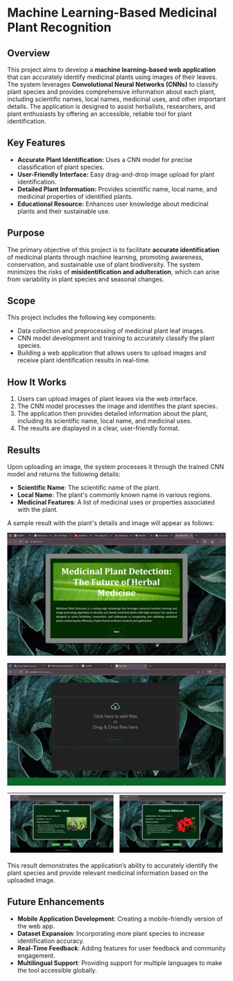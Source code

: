# Machine Learning-Based Medicinal Plant Recognition

## Overview

This project aims to develop a **machine learning-based web application** that can accurately identify medicinal plants using images of their leaves. The system leverages **Convolutional Neural Networks (CNNs)** to classify plant species and provides comprehensive information about each plant, including scientific names, local names, medicinal uses, and other important details. The application is designed to assist herbalists, researchers, and plant enthusiasts by offering an accessible, reliable tool for plant identification.

## Key Features

- **Accurate Plant Identification:** Uses a CNN model for precise classification of plant species.
- **User-Friendly Interface:** Easy drag-and-drop image upload for plant identification.
- **Detailed Plant Information:** Provides scientific name, local name, and medicinal properties of identified plants.
- **Educational Resource:** Enhances user knowledge about medicinal plants and their sustainable use.

## Purpose

The primary objective of this project is to facilitate **accurate identification** of medicinal plants through machine learning, promoting awareness, conservation, and sustainable use of plant biodiversity. The system minimizes the risks of **misidentification and adulteration**, which can arise from variability in plant species and seasonal changes.

## Scope

This project includes the following key components:
- Data collection and preprocessing of medicinal plant leaf images.
- CNN model development and training to accurately classify the plant species.
- Building a web application that allows users to upload images and receive plant identification results in real-time.

## How It Works

1. Users can upload images of plant leaves via the web interface.
2. The CNN model processes the image and identifies the plant species.
3. The application then provides detailed information about the plant, including its scientific name, local name, and medicinal uses.
4. The results are displayed in a clear, user-friendly format.

## Results

Upon uploading an image, the system processes it through the trained CNN model and returns the following details:
- **Scientific Name**: The scientific name of the plant.
- **Local Name**: The plant's commonly known name in various regions.
- **Medicinal Features**: A list of medicinal uses or properties associated with the plant.

A sample result with the plant's details and image will appear as follows:

![Home Output](assets/home.png)

![Dragdrop Output](assets/dragdrop.png)

| ![Sample Output 1](assets/output1.png) | ![Sample Output 2](assets/output2.png) |
|:------------------------------------------------:|:------------------------------------------------:|


This result demonstrates the application’s ability to accurately identify the plant species and provide relevant medicinal information based on the uploaded image.

## Future Enhancements

- **Mobile Application Development**: Creating a mobile-friendly version of the web app.
- **Dataset Expansion**: Incorporating more plant species to increase identification accuracy.
- **Real-Time Feedback**: Adding features for user feedback and community engagement.
- **Multilingual Support**: Providing support for multiple languages to make the tool accessible globally.
